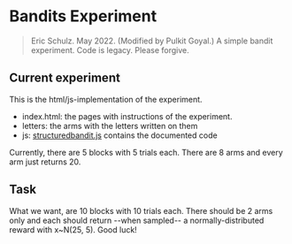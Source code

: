 # Bandits Experiment

> Eric Schulz. May 2022. (Modified by Pulkit Goyal.)
> A simple bandit experiment. Code is legacy. Please forgive.

## Current experiment

This is the html/js-implementation of the experiment.

- index.html: the pages with instructions of the experiment.
- letters: the arms with the letters written on them
- js: [structuredbandit.js](./js/structuredbandit.js) contains the documented code

Currently, there are 5 blocks with 5 trials each. There are 8 arms and every arm just returns 20.

## Task

What we want, are 10 blocks with 10 trials each. There should be 2 arms only and each should return --when sampled-- a normally-distributed reward with x~N(25, 5). Good luck!
